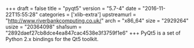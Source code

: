 +++
draft = false
title = "pyqt5"
version = "5.7-4"
date = "2016-11-22T15:55:28"
categories = ['xlib-extra']
upstreamurl = "http://www.riverbankcomputing.co.uk/"
arch = "x86_64"
size = "2929264"
usize = "20364098"
sha1sum = "2892daef27cb8dce4ea847cac4538e3f3759f1e6"
+++
PyQt5 is a set of Python 2.x bindings for the Qt5 toolkit.